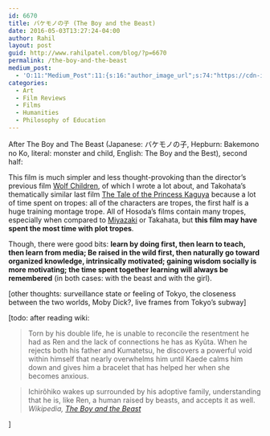 ```yaml
---
id: 6670
title: バケモノの子 (The Boy and the Beast)
date: 2016-05-03T13:27:24-04:00
author: Rahil
layout: post
guid: http://www.rahilpatel.com/blog/?p=6670
permalink: /the-boy-and-the-beast
medium_post:
  - 'O:11:"Medium_Post":11:{s:16:"author_image_url";s:74:"https://cdn-images-1.medium.com/fit/c/200/200/1*dmbNkD5D-u45r44go_cf0g.png";s:10:"author_url";s:28:"https://medium.com/@rahil627";s:11:"byline_name";N;s:12:"byline_email";N;s:10:"cross_link";s:2:"no";s:2:"id";s:12:"f698e2f1fb88";s:21:"follower_notification";s:3:"yes";s:7:"license";s:19:"all-rights-reserved";s:14:"publication_id";s:2:"-1";s:6:"status";s:6:"public";s:3:"url";s:77:"https://medium.com/@rahil627/after-boy-and-the-beast-second-half-f698e2f1fb88";}'
categories:
  - Art
  - Film Reviews
  - Films
  - Humanities
  - Philosophy of Education
---
```

After The Boy and The Beast (Japanese: バケモノの子, Hepburn: Bakemono no Ko, literal: monster and child, English: The Boy and the Best), second half:

This film is much simpler and less thought-provoking than the director&#8217;s previous film [Wolf Children](http://www.rahilpatel.com/blog/wolf-children), of which I wrote a lot about, and Takohata&#8217;s thematically similar last film [The Tale of the Princess Kaguya](http://www.rahilpatel.com/blog/the-tale-of-the-princess-kaguya) because a lot of time spent on tropes: all of the characters are tropes, the first half is a huge training montage trope. All of Hosoda&#8217;s films contain many tropes, especially when compared to [Miyazaki](http://www.rahilpatel.com/blog/my-neighbor-totoro) or Takahata, but **this film may have spent the most time with plot tropes**.

Though, there were good bits: **learn by doing first, then learn to teach, then learn from media; Be raised in the wild first, then naturally go toward organized knowledge, intrinsically motivated; gaining wisdom socially is more motivating; the time spent together learning will always be remembered** (in both cases: with the beast and with the girl).

[other thoughts: surveillance state or feeling of Tokyo, the closeness between the two worlds, Moby Dick?, live frames from Tokyo&#8217;s subway]

[todo: after reading wiki:

> Torn by his double life, he is unable to reconcile the resentment he had as Ren and the lack of connections he has as Kyûta. When he rejects both his father and Kumatetsu, he discovers a powerful void within himself that nearly overwhelms him until Kaede calms him down and gives him a bracelet that has helped her when she becomes anxious.

> Ichirôhiko wakes up surrounded by his adoptive family, understanding that he is, like Ren, a human raised by beasts, and accepts it as well.  
> <cite><em>Wikipedia</em>, <a href="https://en.wikipedia.org/wiki/The_Boy_and_the_Beast">The Boy and the Beast</a></cite> 

]